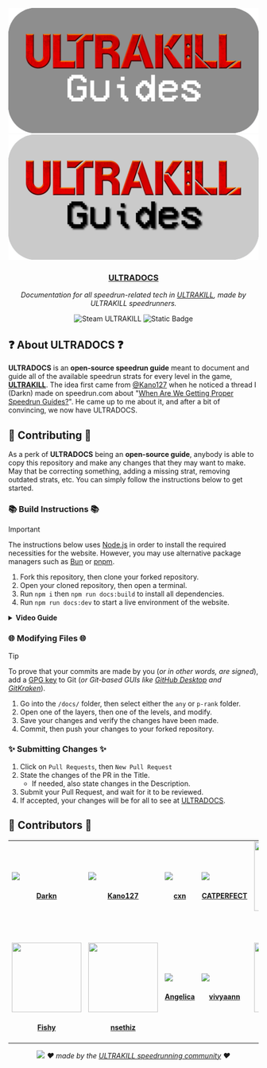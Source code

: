 ![ULTRADOCS (light)](/images/ultraguides-light-github.png#gh-dark-mode-only)
![ULTRADOCS (dark)](/images/ultraguides-dark-github.png#gh-light-mode-only)

<div align="center">
    <h3><a href="https://ultradocs.pages.dev">ULTRADOCS</a></h3>
    <p><i>
        Documentation for all speedrun-related tech in <a href="https://store.steampowered.com/app/1229490/ULTRAKILL/">ULTRAKILL</a>, made by ULTRAKILL speedrunners.
    </i></p>
    
   <img alt="Steam ULTRAKILL"  src="https://img.shields.io/badge/steam-ultrakill-darkred?style=for-the-badge&logo=steam&label=%20&link=https%3A%2F%2Fstore.steampowered.com%2Fapp%2F1229490%2FULTRAKILL%2F" />
   <img alt="Static Badge" src="https://img.shields.io/badge/cloudflare-orange?style=for-the-badge&logo=cloudflare&logoColor=white&link=https%3A%2F%2Fstore.steampowered.com%2Fapp%2F1229490%2FULTRAKILL%2F">
</div>

## ❓ About ULTRADOCS ❓
**ULTRADOCS** is an **open-source speedrun guide** meant to document and guide all of the available speedrun strats for every level in the game, [**ULTRAKILL**](https://store.steampowered.com/app/1229490/ULTRAKILL/). The idea first came from [@Kano127](https://github.com/Kano127) when he noticed a thread I (Darkn) made on speedrun.com about "[When Are We Getting Proper Speedrun Guides?](https://www.speedrun.com/ultrakill/forums/2jgrb)". He came up to me about it, and after a bit of convincing, we now have ULTRADOCS.

## 📖 Contributing 📖
As a perk of **ULTRADOCS** being an **open-source guide**, anybody is able to copy this repository and make any changes that they may want to make. May that be correcting something, adding a missing strat, removing outdated strats, etc. You can simply follow the instructions below to get started.

### 📚 Build Instructions 📚
> [!IMPORTANT]
> The instructions below uses [Node.js](https://nodejs.org) in order to install the required necessities for the website. However, you may use alternative package managers such as [Bun](https://bun.sh) or [pnpm](https://pnpm.io).

1. Fork this repository, then clone your forked repository.
2. Open your cloned repository, then open a terminal.
3. Run `npm i` then `npm run docs:build` to install all dependencies.
4. Run `npm run docs:dev` to start a live environment of the website.

<details>
<summary><b>Video Guide</b></summary>
    
https://github.com/user-attachments/assets/e5adb9e3-0fd0-4aca-b852-246e4da24c09

</details>

### 🌐 Modifying Files 🌐
> [!TIP]
> To prove that your commits are made by you (*or in other words, are signed*), add a [GPG key](https://gnupg.org) to Git (_or Git-based GUIs like [GitHub Desktop](https://github.com/apps/desktop) and [GitKraken](https://gitkraken.com)_).

1. Go into the `/docs/` folder, then select either the `any` or `p-rank` folder.
2. Open one of the layers, then one of the levels, and modify.
3. Save your changes and verify the changes have been made.
4. Commit, then push your changes to your forked repository.

### ✨ Submitting Changes ✨
1. Click on `Pull Requests`, then `New Pull Request`
2. State the changes of the PR in the Title.
    - If needed, also state changes in the Description.
3. Submit your Pull Request, and wait for it to be reviewed.
4. If accepted, your changes will be for all to see at [ULTRADOCS](https://ultradocs.pages.dev).

## 💜 Contributors 💜

<table id='credit'>
<tr>
  <td id='Darkn'>
  <a href='https://github.com/NotDarkn'>
  <img src='https://github.com/NotDarkn.png' width='140px;'>
</a>
  <h4 align='center'><a href='https://darkn.bio'>Darkn</a></h4>
</td>
  <td id='Kano127'>
  <a href='https://github.com/Kano127'>
  <img src='https://github.com/Kano127.png' width='140px;'>
</a>
  <h4 align='center'><a href='https://www.speedrun.com/users/Kano127'>Kano127</a></h4>
</td>
  <td id='kiacxn'>
  <a href='https://github.com/kiacxn'>
  <img src='https://i.imgur.com/7J2Sa1p.jpeg' width='140px;'>
</a>
  <h4 align='center'><a href='https://www.speedrun.com/users/kiacxn'>cxn</a></h4>
</td>
  <td id='CATPERFECT'>
  <a href='https://github.com/AshleyPerfect'>
  <img src='https://github.com/AshleyPerfect.png' width='140px;'>
</a>
  <h4 align='center'><a href='https://www.speedrun.com/users/CATPERFECT'>CATPERFECT</a></h4>
</td>
  <td id='eanra'>
  <a href='https://github.com/okEanra'>
  <img src='https://i.imgur.com/lSp87BL.jpeg' width='140px;' height='140px;'>
</a>
  <h4 align='center'><a href='https://www.speedrun.com/users/eanra'>eanra</a></h4>
</td>
</tr>

<tr>
  <td id='FishyBandit'>
  <a href='https://github.com/FishyBandit'>
  <img src='https://i.imgur.com/3qm9q4h.png' width='140px;' height='140px'>
</a>
  <h4 align='center'><a href='https://speedrun.com/users/FishyBandit'>Fishy</a></h4>
</td>
  <td id='nsethiz'>
  <a href='https://github.com/nsethiz'>
  <img src='https://cdn.discordapp.com/avatars/1136820300634390598/5db23dab689848bd618d4c2ec03e03c4.png' width='140px;' height='140px';>
</a>
  <h4 align='center'><a href='https://speedrun.com/users/nsethiz'>nsethiz</a></h4>
</td>
  <td id='angelica'>
  <a href='https://github.com/eternal664'>
  <img src='https://www.speedrun.com/static/user/jonom7n8/image.jpg?v=df124f5' width='140px; height='140px'>
</a>
  <h4 align='center'><a href='https://speedrun.com/users/The_Black_Silence'>Angelica</a></h4>
</td>
  <td id='N/A'>
  <a href='https://github.com/vivyaann'>
  <img src='https://github.com/vivyaann.png' width='140px;'>
</a>
  <h4 align='center'><a href='https://speedrun.com/users/vivyaann'>vivyaann</a></h4>
</td>
  <td id='N/A'>
  <a href='https://github.com/humpsterv2'>
  <img src='https://www.speedrun.com/static/user/x76e2e0j/image.png?v=c069633' width='140px;' height='140px;'>
</a>
  <h4 align='center'><a href='https://speedrun.com/users/humpster'>humpster</a></h4>
</td>
</tr>
</table>

<div align="center">
  <img src="https://github.com/NotDarkn/website-filehost/blob/main/public/footer.png?raw=true"/>
  <em>❤️ made by the <a href="https://www.speedrun.com/ultrakill">ULTRAKILL speedrunning community</a> ❤️</a></em>
</div>
